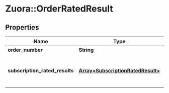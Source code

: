 # Zuora::OrderRatedResult

## Properties
Name | Type | Description | Notes
------------ | ------------- | ------------- | -------------
**order_number** | **String** |  | [optional] 
**subscription_rated_results** | [**Array&lt;SubscriptionRatedResult&gt;**](SubscriptionRatedResult.md) | An array of subscription changes included in this order. | [optional] 


